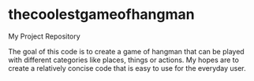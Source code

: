 # thecoolestgameofhangman
My Project Repository

The goal of this code is to create a game of hangman that can be played with different categories like places, things or actions. My hopes are to create a relatively concise code that is easy to use for the everyday user.
